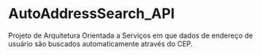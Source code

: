 # AutoAddressSearch_API
Projeto de Arquitetura Orientada a Serviços em que dados de endereço de usuário são buscados automaticamente através do CEP.
